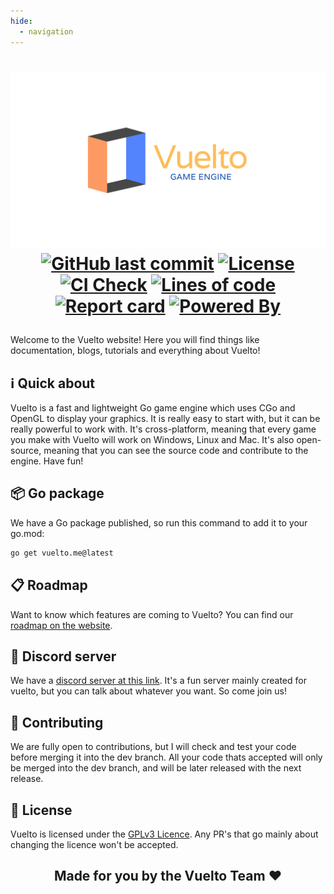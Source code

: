 ```yaml
---
hide:
  - navigation
---
```


<h1 align="center">
<p align="center">
<img width="1400" alt="banner" src="/logo/banner-nobg.png">
  <a href="https://github.com/vuelto-org/vuelto"><img alt="GitHub last commit" src="https://img.shields.io/github/last-commit/vuelto-org/vuelto"></a>
  <a href="https://github.com/vuelto-org/license"><img alt="License" src="https://img.shields.io/badge/license-VLv1-blue"></a>
  <a href="https://github.com/vuelto-org/vuelto"><img alt="CI Check" src="https://github.com/vuelto-org/vuelto/actions/workflows/ci_check.yml/badge.svg"></a>
  <a href="https://github.com/vuelto-org/vuelto"><img alt="Lines of code" src="https://www.aschey.tech/tokei/github/vuelto-org/vuelto"></a>
  <a href="https://goreportcard.com/report/github.com/vuelto-org/vuelto"><img alt="Report card" src="https://goreportcard.com/badge/github.com/vuelto-org/vuelto"></a>
  <a href="https://www.opengl.org/Documentation/Specs.html"><img alt="Powered By" src="https://img.shields.io/badge/powered_by-GL_3.3-blue"></a>
</p>
</h1>

Welcome to the Vuelto website! Here you will find things like documentation, blogs, tutorials and everything about Vuelto!

## ℹ️  Quick about
Vuelto is a fast and lightweight Go game engine which uses CGo and OpenGL to display your graphics. It is really easy to start with, but it can be really powerful to work with. It's cross-platform, meaning that every game you make with Vuelto will work on Windows, Linux and Mac. It's also open-source, meaning that you can see the source code and contribute to the engine. Have fun!

## 📦 Go package
We have a Go package published, so run this command to add it to your go.mod:
```bash
go get vuelto.me@latest
```

## 📋 Roadmap
Want to know which features are coming to Vuelto? You can find our [roadmap on the website](https://vuelto-org.github.io/vuelto/roadmap/v1).

## 🎉 Discord server
We have a [discord server at this link](https://discord.gg/gZqdRXbbqg). It's a fun server mainly created for vuelto, but you can talk about whatever you want. So come join us!

## 🤝 Contributing
We are fully open to contributions, but I will check and test your code before merging it into the dev branch. All your code thats accepted will only be merged into the dev branch, and will be later released with the next release.

## 🔐 License
Vuelto is licensed under the [GPLv3 Licence](https://github.com/vuelto-org/vuelto/blob/latest/LICENSE.md). Any PR's that go mainly about changing the licence won't be accepted.

<h2 style="text-align: center;">Made for you by the Vuelto Team ❤️ </h2>
